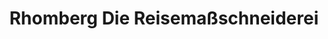 ---
title: "Rhomberg Die Reisemaßschneiderei"
url: /dornbirn/rhomberg-die-reisemassschneiderei/
shop: Reisebüro
---